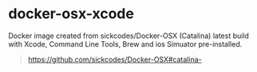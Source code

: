 # docker-osx-xcode
Docker image created from sickcodes/Docker-OSX (Catalina) latest build with Xcode, Command Line Tools, Brew and ios Simuator pre-installed.

> https://github.com/sickcodes/Docker-OSX#catalina-
